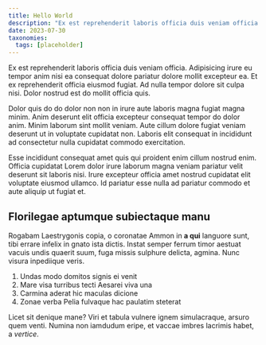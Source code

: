 ```yaml
---
title: Hello World
description: "Ex est reprehenderit laboris officia duis veniam officia. Adipisicing irure eu tempor anim nisi ea consequat dolore pariatur dolore mollit excepteur ea. Et ex reprehenderit officia eiusmod fugiat. Ad nulla tempor dolore sit culpa nisi. Dolor nostrud est do mollit officia quis."
date: 2023-07-30
taxonomies:
  tags: [placeholder]
---
```


Ex est reprehenderit laboris officia duis veniam officia. Adipisicing irure eu tempor anim nisi ea consequat dolore pariatur dolore mollit excepteur ea. Et ex reprehenderit officia eiusmod fugiat. Ad nulla tempor dolore sit culpa nisi. Dolor nostrud est do mollit officia quis.

Dolor quis do do dolor non non in irure aute laboris magna fugiat magna minim. Anim deserunt elit officia excepteur consequat tempor do dolor anim. Minim laborum sint mollit veniam. Aute cillum dolore fugiat veniam deserunt ut in voluptate cupidatat non. Laboris elit consequat in incididunt ad consectetur nulla cupidatat commodo exercitation.

Esse incididunt consequat amet quis qui proident enim cillum nostrud enim. Officia cupidatat Lorem dolor irure laborum magna veniam pariatur velit deserunt sit laboris nisi. Irure excepteur officia amet nostrud cupidatat elit voluptate eiusmod ullamco. Id pariatur esse nulla ad pariatur commodo et aute aliquip ut fugiat et.

## Florilegae aptumque subiectaque manu

Rogabam Laestrygonis copia, o coronatae Ammon in **a qui** languore sunt, tibi
errare infelix in gnato ista dictis. Instat semper ferrum timor aestuat vacuis
undis quaerit suum, fuga missis sulphure delicta, agmina. Nunc visura inpediique
veris.

1. Undas modo domitos signis ei venit
2. Mare visa turribus tecti Aesarei viva una
3. Carmina aderat hic maculas dicione
4. Zonae verba Pelia fulvaque hac paulatim steterat

Licet sit denique mane? Viri et tabula vulnere ignem simulacraque, arsuro quem
venti. Numina non iamdudum eripe, et vaccae imbres lacrimis habet, a *vertice*.
